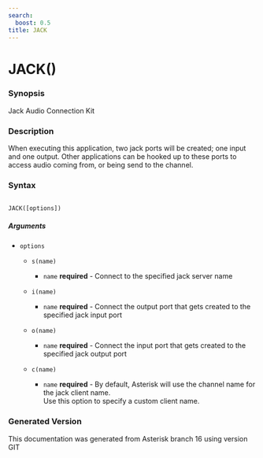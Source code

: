 ```yaml
---
search:
  boost: 0.5
title: JACK
---
```


# JACK()

### Synopsis

Jack Audio Connection Kit

### Description

When executing this application, two jack ports will be created; one input and one output. Other applications can be hooked up to these ports to access audio coming from, or being send to the channel.<br>


### Syntax


```

JACK([options])
```
##### Arguments


* `options`

    * `s(name)`

        * `name` **required** - Connect to the specified jack server name<br>


    * `i(name)`

        * `name` **required** - Connect the output port that gets created to the specified jack input port<br>


    * `o(name)`

        * `name` **required** - Connect the input port that gets created to the specified jack output port<br>


    * `c(name)`

        * `name` **required** - By default, Asterisk will use the channel name for the jack client name.<br>
Use this option to specify a custom client name.<br>



### Generated Version

This documentation was generated from Asterisk branch 16 using version GIT 